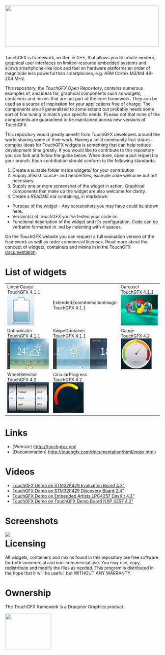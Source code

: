 # <img src="http://touchgfx.com/static/touchgfx_logo_open_rep_small.png" width="500" height="135">

TouchGFX is framework, written in C++, that allows you to create modern, graphical user interfaces on limited-resource embedded systems and allows smartphone-like look and feel on hardware platforms an order of magnitude less powerful than smartphones, e.g. ARM Cortex M3/M4 48-204 MHz.

This repository, the *TouchGFX Open Repository*, contains numerous examples of, and ideas for, graphical components such as widgets, containers and mixins that are not part of the core framework. They can be used as a source of inspiration for your applications free of charge; The components are all generalized to some extend but probably needs some sort of fine tuning to match your specific needs. PLease not that none of the components are guaranteed to be maintained across new versions of TouchGFX. 

This repository would greatly benefit from TouchGFX developers around the world sharing some of their work. Having a solid community that shares complex ideas for TouchGFX widgets is something that can help reduce development time greatly. If you would like to contribute to this repository you can fork and follow the guide below. When done, open a pull request to your branch. Each contribution should conform to the following standards:

 1. Create a suitable folder inside widgets/ for your contribution
 2. Supply atleast source- and headerfiles, example code welcome but not necessary.
 2. Supply one or more screenshot of the widget in action. Graphical components that make up the widget are also welcome for clarity.
 3. Create a *README.md* containing, in markdown:
   - Purpose of the widget - Any screenshots you may have could be shown here.
   - Version(s) of TouchGFX you've tested your code on
   - Functional description of the widget and it's configuration. Code can be verbatim formatted in .md by indenting with 4 spaces.

On the TouchGFX website you can request a full evaluation version of the framework as well as order commercial licenses. Read more about the concept of widgets, containers and mixins in  in the TouchGFX [documentation](http://touchgfx.com/documentation/html/index.html).

# List of widgets

<table style="width:100%">
  <tr>
    <td>LinearGauge <br>TouchGFX 4.1.1<br><img src="widgets/LinearGauge/LinearGaugeThumbnail.png" height="100"></td>
    <td>ExtendedZoomAnimationImage <br>TouchGFX 4.1.1<br> </td> 
    <td>Carousel <br>TouchGFX 4.1.1<br><img src="widgets/Carousel/screenshots/carouselThumbnail.bmp" height="100"></td>
  </tr>
  <tr>
    <td>DotIndicator <br>TouchGFX 4.1.1<br><img src="widgets/DotIndicator/screenshots/img00.bmp" height="100"></td>
    <td>SwipeContainer <br>TouchGFX 4.1.1<br><img src="widgets/SwipeContainer/screenshots/img01.bmp" height="100"></td> 
    <td>Gauge <br>TouchGFX 4.2<br><img src="widgets/Gauge/GaugePressure.png" height="100"></td>
  </tr>
  <tr>
    <td>WheelSelector <br>TouchGFX 4.2<br><img src="widgets/WheelSelector/days_fade_in.png" height="100"></td>
    <td>CircularProgress <br>TouchGFX 4.2<br><img src="widgets/CircularProgress/example.png" height="100"> </td> 
    <td></td>
  </tr>
</table>
 
# Links

* [Website] (http://touchgfx.com)
* [Documentation] (http://touchgfx.com/documentation/html/index.html)

# Videos

* [TouchGFX Demo on STM32F429 Evaluation Board 4.3"](http://www.youtube.com/watch?v=QcKX_Pc6ldU)
* [TouchGFX Demo on STM32F429 Discovery Board 2.4"](http://www.youtube.com/watch?v=j-fgE1hOlbo)
* [TouchGFX Demo on Embedded Artists LPC4357 DevKit 4.3"](http://www.youtube.com/watch?v=OzRpGLfjh1c)
* [TouchGFX Demo on TouchGFX Demo Board NXP 4357 4.3"](http://www.youtube.com/watch?v=dvSK0oXQqfA)

# Screenshots

<img align="left" src="http://touchgfx.com/static/touchgfx_demos.png">

# Licensing

All widgets, containers and mixins found in this repository are free software for both commercial and non-commericial use. You may use, copy, redistribute and modify the files as needed. This program is distributed in the hope that it will be useful, but WITHOUT ANY WARRANTY.

# Ownership

The TouchGFX framework is a Draupner Graphics product.

<img align="left" width="150" height="118" src="http://touchgfx.com/static/draupner_vlogo.png">
